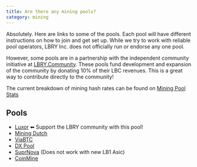 ```yaml
---
title: Are there any mining pools?
category: mining
---
```


Absolutely. Here are links to some of the pools. Each pool will have different instructions on how to join and get set up.
While we try to work with reliable pool operators, LBRY Inc. does not officially run or endorse any one pool.

However, some pools are in a partnership with the independent community initiative at [LBRY.Community](https://lbry.community). These pools fund development and expansion of the community by donating 10% of their LBC revenues. This is a great way to contribute directly to the community!

The current breakdown of mining hash rates can be found on [Mining Pool Stats](https://miningpoolstats.stream/lbry)

## Pools
- [Luxor](https://mining.luxor.tech/coins/lbry) ⬅ Support the LBRY community with this pool!
- [Mining Dutch](https://www.mining-dutch.nl/pools/lbrycredits.php)
- [ViaBTC](https://support.viabtc.com/hc/en-us/articles/900001529806)
- [DX Pool](https://www.dxpool.com/)
- [SuprNova](https://lbry.suprnova.cc/index.php?page=gettingstarted) (Does not work with new LB1 Asic)
- [CoinMine](https://www2.coinmine.pl/lbc/index.php?page=gettingstarted)
